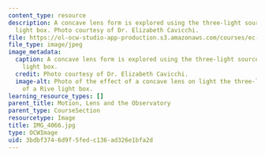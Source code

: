 ```yaml
---
content_type: resource
description: A concave lens form is explored using the three-light source of a Rive
  light box. Photo courtesy of Dr. Elizabeth Cavicchi.
file: https://ol-ocw-studio-app-production.s3.amazonaws.com/courses/ec-050-recreate-experiments-from-history-inform-the-future-from-the-past-galileo-january-iap-2010/3bdbf3746d9f5fedc136ad326e1bfa2d_IMG_4066.jpg
file_type: image/jpeg
image_metadata:
  caption: A concave lens form is explored using the three-light source of a Rive
    light box.
  credit: Photo courtesy of Dr. Elizabeth Cavicchi.
  image-alt: Photo of the effect of a concave lens on light the three-light source
    of a Rive light box.
learning_resource_types: []
parent_title: Motion, Lens and the Observatory
parent_type: CourseSection
resourcetype: Image
title: IMG_4066.jpg
type: OCWImage
uid: 3bdbf374-6d9f-5fed-c136-ad326e1bfa2d
---
```

